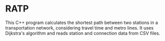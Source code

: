 # RATP
This C++ program calculates the shortest path between two stations in a transportation network, considering travel time and metro lines. It uses Dijkstra's algorithm and reads station and connection data from CSV files.
